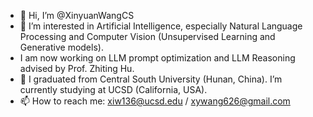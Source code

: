 - 👋 Hi, I’m @XinyuanWangCS
- 👀 I’m interested in Artificial Intelligence, especially Natural Language Processing and Computer Vision (Unsupervised Learning and Generative models).
- I am now working on LLM prompt optimization and LLM Reasoning advised by Prof. Zhiting Hu.
- 🌱 I graduated from Central South University (Hunan, China). I’m currently studying at UCSD (California, USA).
- 📫 How to reach me: xiw136@ucsd.edu / xywang626@gmail.com

<!---
XinyuanWangCS/XinyuanWangCS is a ✨ special ✨ repository because its `README.md` (this file) appears on your GitHub profile.
You can click the Preview link to take a look at your changes.
--->
